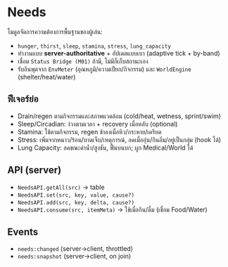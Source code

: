 # Needs

โมดูลจัดการความต้องการพื้นฐานของผู้เล่น:
- `hunger`, `thirst`, `sleep`, `stamina`, `stress`, `lung_capacity`
- ทำงานแบบ **server-authoritative** + อัปเดตแบบเบา (adaptive tick + by-band)
- เชื่อม `Status Bridge (M01)` ถ้ามี, ไม่มีก็เก็บสถานะเอง
- รับอินพุตจาก `EnvMeter` (อุณหภูมิ/ความเปียก/กิจกรรม) และ `WorldEngine` (shelter/heat/water)

## ฟีเจอร์ย่อ
- Drain/regen ตามกิจกรรมและสภาพแวดล้อม (cold/heat, wetness, sprint/swim)
- Sleep/Circadian: ง่วงตามเวลา + recovery เมื่อหลับ (optional)
- Stamina: ใช้ตามกิจกรรม, regen ช้าลงเมื่อหิว/กระหาย/เครียด
- Stress: เพิ่มจากหนาว/ร้อน/บาดเจ็บ/เหตุการณ์, ลดเมื่ออุ่น/กินอิ่ม/อยู่เป็นกลุ่ม (hook ได้)
- Lung Capacity: ลดขณะดำน้ำ/สูงชัน, ฟื้นบนบก; ผูก Medical/World ได้

## API (server)
- `NeedsAPI.getAll(src)` → table
- `NeedsAPI.set(src, key, value, cause?)`
- `NeedsAPI.add(src, key, delta, cause?)`
- `NeedsAPI.consume(src, itemMeta)` → ใช้เมื่อกิน/ดื่ม (เชื่อม Food/Water)

## Events
- `needs:changed` (server→client, throttled)
- `needs:snapshot` (server→client, on join)